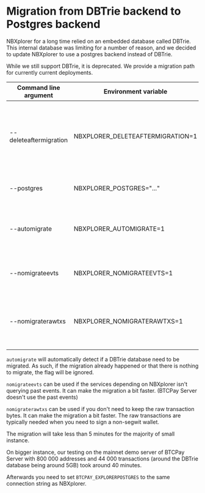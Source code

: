 # Migration from DBTrie backend to Postgres backend

NBXplorer for a long time relied on an embedded database called DBTrie.
This internal database was limiting for a number of reason, and we decided to update NBXplorer to use a postgres backend instead of DBTrie.

While we still support DBTrie, it is deprecated. We provide a migration path for currently current deployments.

| Command line argument  | Environment variable | Description |
|---|---|---|
| --deleteaftermigration | NBXPLORER_DELETEAFTERMIGRATION=1  | Once migration succeed, delete the original DBTrie database (default: false) |
| --postgres  |  NBXPLORER_POSTGRES="..."  | The connection string to postgres  |
| --automigrate  | NBXPLORER_AUTOMIGRATE=1  | If DBTrie database exists, migrate it (default: false)|
| --nomigrateevts  | NBXPLORER_NOMIGRATEEVTS=1  | Do not migrate the events table (default: false) |
| --nomigraterawtxs  | NBXPLORER_NOMIGRATERAWTXS=1  | Do not migrate the raw bytes of transactions (default: false) |

`automigrate` will automatically detect if a DBTrie database need to be migrated. As such, if the migration already happened or that there is nothing to migrate, the flag will be ignored.

`nomigrateevts` can be used if the services depending on NBXplorer isn't querying past events. It can make the migration a bit faster. (BTCPay Server doesn't use the past events)

`nomigraterawtxs` can be used if you don't need to keep the raw transaction bytes. It can make the migration a bit faster. The raw transactions are typically needed when you need to sign a non-segwit wallet.

The migration will take less than 5 minutes for the majority of small instance.

On bigger instance, our testing on the mainnet demo server of BTCPay Server with 800 000 addresses and 44 000 transactions (around the DBTrie database being around 5GB) took around 40 minutes.

Afterwards you need to set `BTCPAY_EXPLORERPOSTGRES` to the same connection string as NBXplorer.
